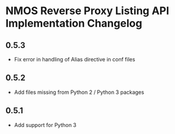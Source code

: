 # NMOS Reverse Proxy Listing API Implementation Changelog

## 0.5.3
- Fix error in handling of Alias directive in conf files

## 0.5.2
- Add files missing from Python 2 / Python 3 packages

## 0.5.1
- Add support for Python 3
